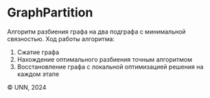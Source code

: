 # GraphPartition
Алгоритм разбиения графа на два подграфа с минимальной связностью.
Ход работы алгоритма:
1. Сжатие графа
2. Нахождение оптимального разбиения точным алгоритмом
3. Восстановление графа с локальной оптимизацией решения на каждом этапе

© UNN, 2024
